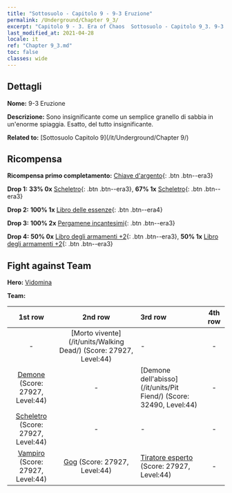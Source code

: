 ```yaml
---
title: "Sottosuolo - Capitolo 9 - 9-3 Eruzione"
permalink: /Underground/Chapter 9_3/
excerpt: "Capitolo 9 - 3. Era of Chaos  Sottosuolo - Capitolo 9_3. 9-3 Eruzione"
last_modified_at: 2021-04-28
locale: it
ref: "Chapter 9_3.md"
toc: false
classes: wide
---
```


## Dettagli

 **Nome:** 9-3 Eruzione

 **Descrizione:** Sono insignificante come un semplice granello di sabbia in un'enorme spiaggia. Esatto, del tutto insignificante.

 **Related to:** [Sottosuolo Capitolo 9](/it/Underground/Chapter 9/)

## Ricompensa

 **Ricompensa primo completamento:** [Chiave d'argento](/ItemsIT/con_693/){: .btn .btn--era3}

 **Drop 1:** **33% 0x** [Scheletro](/ItemsIT/unt_208/){: .btn .btn--era3}, **67% 1x** [Scheletro](/ItemsIT/unt_208/){: .btn .btn--era3}

 **Drop 2:** **100% 1x** [Libro delle essenze](/ItemsIT/mat_39/){: .btn .btn--era4}

 **Drop 3:** **100% 2x** [Pergamene incantesimi](/ItemsIT/con_694/){: .btn .btn--era3}

 **Drop 4:** **50% 0x** [Libro degli armamenti +2](/ItemsIT/mat_32/){: .btn .btn--era3}, **50% 1x** [Libro degli armamenti +2](/ItemsIT/mat_32/){: .btn .btn--era3}


## Fight against Team
 **Hero:** [Vidomina](/it/heroes/Vidomina/)

 **Team:**


  | 1st row | 2nd row | 3rd row | 4th row |
  |:----:|:----:|:----|:----:|
  | - | [Morto vivente](/it/units/Walking Dead/) (Score: 27927, Level:44)  | - | - |
  | [Demone](/it/units/Demon/) (Score: 27927, Level:44)  | - | [Demone dell'abisso](/it/units/Pit Fiend/) (Score: 32490, Level:44)  | - |
  | [Scheletro](/it/units/Skeleton/) (Score: 27927, Level:44)  | - | - | - |
  | [Vampiro](/it/units/Vampire/) (Score: 27927, Level:44)  | [Gog](/it/units/Gog/) (Score: 27927, Level:44)  | [Tiratore esperto](/it/units/Sharpshooter/) (Score: 27927, Level:44)  | - |


